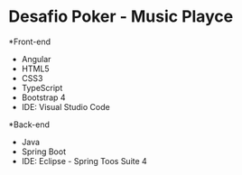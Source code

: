 # Desafio Poker - Music Playce

*Front-end
- Angular
- HTML5
- CSS3
- TypeScript
- Bootstrap 4
- IDE: Visual Studio Code

*Back-end
- Java
- Spring Boot
- IDE: Eclipse - Spring Toos Suite 4
